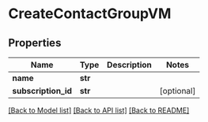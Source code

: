 # CreateContactGroupVM


## Properties
Name | Type | Description | Notes
------------ | ------------- | ------------- | -------------
**name** | **str** |  | 
**subscription_id** | **str** |  | [optional] 

[[Back to Model list]](../README.md#documentation-for-models) [[Back to API list]](../README.md#documentation-for-api-endpoints) [[Back to README]](../README.md)


